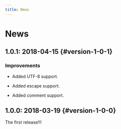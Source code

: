 ```yaml
---
title: News
---
```


# News

## 1.0.1: 2018-04-15 {#version-1-0-1}

### Improvements

  * Added UTF-8 support.

  * Added escape support.

  * Added comment support.

## 1.0.0: 2018-03-19 {#version-1-0-0}

The first release!!!
